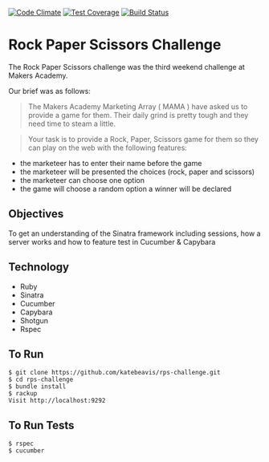 [![Code Climate](https://codeclimate.com/github/katebeavis/rps-challenge/badges/gpa.svg)](https://codeclimate.com/github/katebeavis/rps-challenge) [![Test Coverage](https://codeclimate.com/github/katebeavis/rps-challenge/badges/coverage.svg)](https://codeclimate.com/github/katebeavis/rps-challenge) [![Build Status](https://travis-ci.org/katebeavis/rps-challenge.svg?branch=master)](https://travis-ci.org/katebeavis/rps-challenge)
# Rock Paper Scissors Challenge

The Rock Paper Scissors challenge was the third weekend challenge at Makers Academy.

Our brief was as follows:

> The Makers Academy Marketing Array ( MAMA ) have asked us to provide a game for them. Their daily grind is pretty tough and they need time to steam a little.

> Your task is to provide a Rock, Paper, Scissors game for them so they can play on the web with the following features:

- the marketeer has to enter their name before the game
- the marketeer will be presented the choices (rock, paper and scissors)
- the marketeer can choose one option
- the game will choose a random option
a winner will be declared

## Objectives
To get an understanding of the Sinatra framework including sessions, how a server works and how to feature test in Cucumber & Capybara

## Technology
- Ruby
- Sinatra
- Cucumber
- Capybara
- Shotgun
- Rspec

## To Run
```
$ git clone https://github.com/katebeavis/rps-challenge.git
$ cd rps-challenge
$ bundle install
$ rackup
Visit http://localhost:9292
```

## To Run Tests
```
$ rspec
$ cucumber
```

